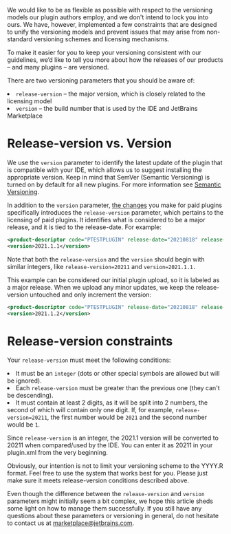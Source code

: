 [//]: # (title: Versioning of Paid Plugins)

<p>We would like to be as flexible as possible with respect to the versioning models our plugin authors employ, and we don't intend to lock you into ours. We have, however, implemented a few constraints that are designed to unify the versioning models and prevent issues that may arise from non-standard versioning schemes and licensing mechanisms.</p>
<p>To make it easier for you to keep your versioning consistent with our guidelines, we’d like to tell you more about how the releases of our products – and many plugins – are versioned.</p>
<p>There are two versioning parameters that you should be aware of:</p>
<list>
 <li><code>release-version</code> – the major version, which is closely related to the licensing model</li>
 <li><code>version</code> – the build number that is used by the IDE and JetBrains Marketplace</li>
</list>

# Release-version vs. Version

<p>We use the <code>version</code> parameter to identify the latest update of the plugin that is compatible with your IDE, which allows us to suggest installing the appropriate version. Keep in mind that SemVer (Semantic Versioning) is turned on by default for all new plugins. For more information see <a href="semver.md">Semantic Versioning</a>.</p>
<p>In addition to the <code>version</code> parameter, <a href="add-required-parameters.md">the changes</a> you make for paid plugins specifically introduces the <code>release-version</code> parameter, which pertains to the licensing of paid plugins. It identifies what is considered to be a major release, and it is tied to the release-date. For example:</p>

```xml
<product-descriptor code="PTESTPLUGIN" release-date="20210818" release-version="20211"/>
<version>2021.1.1</version>
```

<note>
<p>Note that both the <code>release-version</code> and the <code>version</code> should begin with similar integers, like <code>release-version=20211</code> and <code>version=2021.1.1.</code></p>
</note>

<p>This example can be considered our initial plugin upload, so it is labeled as a major release. When we upload any minor updates, we keep the release-version untouched and only increment the version:
</p>

```xml
<product-descriptor code="PTESTPLUGIN" release-date="20210818" release-version="20211"/>
<version>2021.1.2</version>
```

# Release-version constraints

<p>Your <code>release-version</code> must meet the following conditions:</p>
<list>
     <li>It must be an <code>integer</code> (dots or other special symbols are allowed but will be ignored).</li>
     <li>Each <code>release-version</code> must be greater than the previous one (they can't be descending).</li>
     <li>It must contain at least 2 digits, as it will be split into 2 numbers, the second of which will contain only one digit. If, for example, <code>release-version=20211</code>, the first number would be <code>2021</code> and the second number would be <code>1</code>.</li>
</list>

<tip>
<p>Since <code>release-version</code> is an integer, the <control>2021.1</control> version will be converted to <control>20211</control> when compared/used by the IDE. You can enter it as <control>20211</control> in your plugin.xml from the very beginning.</p>
</tip>

<p>Obviously, our intention is not to limit your versioning scheme to the YYYY.R format. Feel free to use the system that works best for you. Please just make sure it meets release-version conditions described above. </p>

Even though the difference between the <code>release-version</code> and <code>version</code> parameters might initially seem a bit complex, we hope this article sheds some light on how to manage them successfully. If you still have any questions about these parameters or versioning in general, do not hesitate to contact us at [marketplace@jetbrains.com](mailto:marketplace@jetbrains.com).